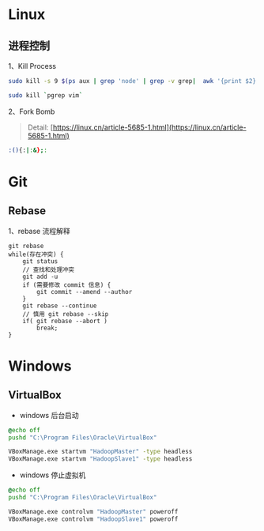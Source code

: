 # Linux

## 进程控制

1、Kill Process

```bash
sudo kill -s 9 $(ps aux | grep 'node' | grep -v grep|  awk '{print $2}')
```

```bash
sudo kill `pgrep vim`
```


2、Fork Bomb

> Detail: [https://linux.cn/article-5685-1.html](https://linux.cn/article-5685-1.html)

```bash
:(){:|:&};:
```

# Git

## Rebase

1、rebase 流程解释

```plain
git rebase 
while(存在冲突) {
    git status
    // 查找和处理冲突
    git add -u
    if (需要修改 commit 信息) {
        git commit --amend --author
    }
    git rebase --continue
    // 慎用 git rebase --skip
    if( git rebase --abort )
        break; 
}
```

# Windows

## VirtualBox

* windows 后台启动

```cmd
@echo off
pushd "C:\Program Files\Oracle\VirtualBox"

VBoxManage.exe startvm "HadoopMaster" -type headless
VBoxManage.exe startvm "HadoopSlave1" -type headless
```

* windows 停止虚拟机

```cmd
@echo off
pushd "C:\Program Files\Oracle\VirtualBox"

VBoxManage.exe controlvm "HadoopMaster" poweroff 
VBoxManage.exe controlvm "HadoopSlave1" poweroff 
```

